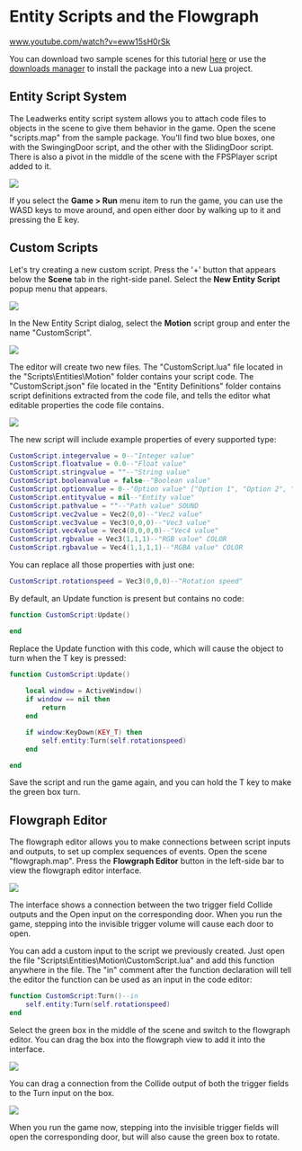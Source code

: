 # Entity Scripts and the Flowgraph

www.youtube.com/watch?v=eww15sH0rSk

You can download two sample scenes for this tutorial [here](https://www.leadwerks.com/community/files/file/3592-entity-scripts-sample/) or use the [downloads manager](downloadsmanager.md) to install the package into a new Lua project.

## Entity Script System

The Leadwerks entity script system allows you to attach code files to objects in the scene to give them behavior in the game. Open the scene "scripts.map" from the sample package. You'll find two blue boxes, one with the SwingingDoor script, and the other with the SlidingDoor script. There is also a pivot in the middle of the scene with the FPSPlayer script added to it.

![](https://github.com/UltraEngine/Documentation/blob/master/Images/components.png?raw=true)

If you select the **Game > Run** menu item to run the game, you can use the WASD keys to move around, and open either door by walking up to it and pressing the E key.

## Custom Scripts

Let's try creating a new custom script. Press the '+' button that appears below the **Scene** tab in the right-side panel. Select the **New Entity Script** popup menu that appears.

![](https://github.com/UltraEngine/Documentation/blob/master/Images/newcomponent.png?raw=true)

In the New Entity Script dialog, select the **Motion** script group and enter the name "CustomScript".

![](https://github.com/UltraEngine/Documentation/blob/master/Images/newcomponent2.png?raw=true)

The editor will create two new files. The "CustomScript.lua" file located in the "Scripts\Entities\Motion" folder contains your script code. The "CustomScript.json" file located in the "Entity Definitions" folder contains script definitions extracted from the code file, and tells the editor what editable properties the code file contains.

![](https://github.com/UltraEngine/Documentation/blob/master/Images/newcomponent3.png?raw=true)

The new script will include example properties of every supported type:
```lua
CustomScript.integervalue = 0--"Integer value"
CustomScript.floatvalue = 0.0--"Float value"
CustomScript.stringvalue = ""--"String value"
CustomScript.booleanvalue = false--"Boolean value"
CustomScript.optionvalue = 0--"Option value" ["Option 1", "Option 2", "Option 3"]
CustomScript.entityvalue = nil--"Entity value"
CustomScript.pathvalue = ""--"Path value" SOUND
CustomScript.vec2value = Vec2(0,0)--"Vec2 value"
CustomScript.vec3value = Vec3(0,0,0)--"Vec3 value"
CustomScript.vec4value = Vec4(0,0,0,0)--"Vec4 value"
CustomScript.rgbvalue = Vec3(1,1,1)--"RGB value" COLOR
CustomScript.rgbavalue = Vec4(1,1,1,1)--"RGBA value" COLOR
```
You can replace all those properties with just one:
```lua
CustomScript.rotationspeed = Vec3(0,0,0)--"Rotation speed"
```

By default, an Update function is present but contains no code:
```lua
function CustomScript:Update()

end
```

Replace the Update function with this code, which will cause the object to turn when the T key is pressed:
```lua
function CustomScript:Update()
	
	local window = ActiveWindow()
	if window == nil then
		return
	end

	if window:KeyDown(KEY_T) then
		self.entity:Turn(self.rotationspeed)
	end

end
```
Save the script and run the game again, and you can hold the T key to make the green box turn.

## Flowgraph Editor

The flowgraph editor allows you to make connections between script inputs and outputs, to set up complex sequences of events. Open the scene "flowgraph.map". Press the **Flowgraph Editor** button in the left-side bar to view the flowgraph editor interface.

![](https://github.com/UltraEngine/Documentation/blob/master/Images/flowgraphexample.png?raw=true)

The interface shows a connection between the two trigger field Collide outputs and the Open input on the corresponding door. When you run the game, stepping into the invisible trigger volume will cause each door to open.

You can add a custom input to the script we previously created. Just open the file "Scripts\Entities\Motion\CustomScript.lua" and add this function anywhere in the file. The "in" comment after the function declaration will tell the editor the function can be used as an input in the code editor:

```lua
function CustomScript:Turn()--in
	self.entity:Turn(self.rotationspeed)
end
```

Select the green box in the middle of the scene and switch to the flowgraph editor. You can drag the box into the flowgraph view to add it into the interface.

![](https://github.com/UltraEngine/Documentation/blob/master/Images/addentitytoflowgraph.gif?raw=true)

You can drag a connection from the Collide output of both the trigger fields to the Turn input on the box.

![](https://github.com/UltraEngine/Documentation/blob/master/Images/connect.gif?raw=true)

When you run the game now, stepping into the invisible trigger fields will open the corresponding door, but will also cause the green box to rotate.
